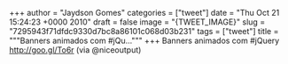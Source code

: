 
+++
author = "Jaydson Gomes"
categories = ["tweet"]
date = "Thu Oct 21 15:24:23 +0000 2010"
draft = false
image = "{TWEET_IMAGE}"
slug = "7295943f71dfdc9330d7bc8a86101c068d03b231"
tags = ["tweet"]
title = """Banners animados com #jQu..."""
+++
Banners animados com #jQuery http://goo.gl/To6r (via @niceoutput)
